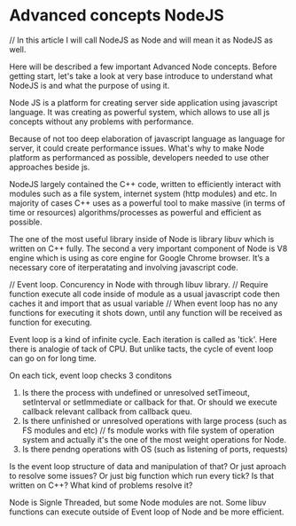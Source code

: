 # Advanced concepts NodeJS

// In this article I will call NodeJS as Node and will mean it as NodeJS as well.

Here will be described a few important Advanced Node concepts.
Before getting start, let's take a look at very base introduce to understand what NodeJS is and what the purpose of using it.

Node JS is a platform for creating server side application using javascript language.
It was creating as powerful system, which allows to use all js concepts without any problems with performance.

Because of not too deep elaboration of javascript language as language for server, it could create performance issues.
What's why to make Node platform as performanced as possible, developers needed to use other approaches beside js.

NodeJS largely contained the C++ code, written to efficiently interact with modules such as a file system, internet system (http modules) and etc.
In majority of cases C++ uses as a powerful tool to make massive (in terms of time or resources) algorithms/processes as powerful and efficient as possible.

The one of the most useful library inside of Node is library libuv which is written on C++ fully.
The second a very important component of Node is V8 engine which is using as core engine for Google Chrome browser. It’s a necessary core of iterperatating and involving javascript code.


// Event loop. Concurency in Node with through libuv library.
// Require function execute all code inside of module as a usual javascript code then caches it and import that as usual variable
// When event loop has no any functions for executing it shots down, until any function will be received as function for executing.


Event loop is a kind of infinite cycle. Each iteration is called as 'tick'.  Here there is analogie of tack of CPU. But unlike tacts, the cycle of event loop can go on for long time. 

On each tick, event loop checks 3 conditons
1) Is there the process with undefined or unresolved setTimeout, setInterval or setImmediate or callback for that. Or should we execute callback relevant callback from callback queu.
2) Is there unfinished or unresolved operations with large process (such as FS modules and etc) // fs module works with file system of operation system and actually it's the one of the most weight operations for Node.
3) Is there pendng operations with OS (such as listening of ports, requests) 

Is the event loop structure of data and manipulation of that? Or just aproach to resolve some issues? Or just big function which run every tick?
Is that written on C++? 
What kind of problems resolve it?

Node is Signle Threaded, but some Node modules are not.
Some libuv functions can execute outside of Event loop of Node and be more efficient.

